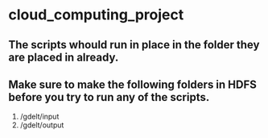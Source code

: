 # cloud_computing_project


## The scripts whould run in place in the folder they are placed in already.

## Make sure to make the following folders in HDFS before you try to run any of the scripts.
1. /gdelt/input
2. /gdelt/output
